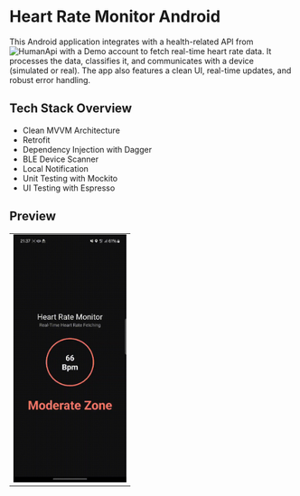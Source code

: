 # Heart Rate Monitor Android

This Android application integrates with a health-related API from ![HumanApi](https://reference.humanapi.co/v2.2/reference/heart-rate) with a Demo account to fetch real-time heart rate data. It processes the data, classifies it, and communicates with a device (simulated or real). The app also features a clean UI, real-time updates, and robust error handling.

## Tech Stack Overview

- Clean MVVM Architecture
- Retrofit
- Dependency Injection with Dagger
- BLE Device Scanner
- Local Notification
- Unit Testing with Mockito
- UI Testing with Espresso

## Preview
|  | 
| :---:                              | 
| <img src="screenshot/vid_hrm.gif" alt="Health Rate Monitor" width="200"/>  |

